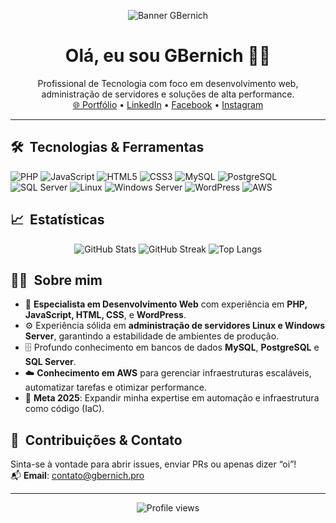 <p align="center">
  <img src="https://raw.githubusercontent.com/gbernichpro/gbernichpro/main/assets/banner.gif" alt="Banner GBernich">
</p>

<h1 align="center">Olá, eu sou <strong>GBernich</strong> 👨‍💻</h1>

<p align="center">
  Profissional de Tecnologia com foco em desenvolvimento web, administração de servidores e soluções de alta performance. </br> 
  <a href="https://gbernich.pro">🌐 Portfólio</a> •
  <a href="https://linkedin.com/in/gbernich">LinkedIn</a> •
  <a href="https://facebook.com/gbernich">Facebook</a> •
  <a href="https://instagram.com/gbernich">Instagram</a>
</p>

---

## 🛠️ &nbsp;Tecnologias & Ferramentas
<!-- Use badges para as tecnologias que você domina -->
![PHP](https://img.shields.io/badge/-PHP-777BB4?logo=php&logoColor=fff)
![JavaScript](https://img.shields.io/badge/-JavaScript-F7DF1E?logo=javascript&logoColor=000)
![HTML5](https://img.shields.io/badge/-HTML5-E34F26?logo=html5&logoColor=fff)
![CSS3](https://img.shields.io/badge/-CSS3-1572B6?logo=css3)
![MySQL](https://img.shields.io/badge/-MySQL-4479A1?logo=mysql&logoColor=fff)
![PostgreSQL](https://img.shields.io/badge/-PostgreSQL-4169E1?logo=postgresql&logoColor=fff)
![SQL Server](https://img.shields.io/badge/-SQL%20Server-CC2927?logo=microsoftsqlserver&logoColor=fff)
![Linux](https://img.shields.io/badge/-Linux-000000?logo=linux&logoColor=fff)
![Windows Server](https://img.shields.io/badge/-Windows%20Server-00A4EF?logo=microsoftwindows&logoColor=fff)
![WordPress](https://img.shields.io/badge/-WordPress-21759B?logo=wordpress&logoColor=fff)
![AWS](https://img.shields.io/badge/-AWS-FF9900?logo=amazonaws&logoColor=fff)

## 📈 &nbsp;Estatísticas
<p align="center">
  <img src="https://github-readme-stats.vercel.app/api?username=gbernichpro&show_icons=true&theme=github_dark&hide_border=true" alt="GitHub Stats">
  <img src="https://github-readme-streak-stats.herokuapp.com/?user=gbernichpro&theme=github-dark&hide_border=true" alt="GitHub Streak">
  <img src="https://github-readme-stats.vercel.app/api/top-langs/?username=gbernichpro&layout=compact&theme=github_dark&hide_border=true&langs_count=8" alt="Top Langs">
</p>

## 👨‍💻 &nbsp;Sobre mim
- 🚀 **Especialista em Desenvolvimento Web** com experiência em **PHP, JavaScript, HTML, CSS**, e **WordPress**.
- ⚙️ Experiência sólida em **administração de servidores Linux e Windows Server**, garantindo a estabilidade de ambientes de produção.
- 🗄️ Profundo conhecimento em bancos de dados **MySQL**, **PostgreSQL** e **SQL Server**.
- ☁️ **Conhecimento em AWS** para gerenciar infraestruturas escaláveis, automatizar tarefas e otimizar performance.
- 🎯 **Meta 2025**: Expandir minha expertise em automação e infraestrutura como código (IaC).

## 🤝 &nbsp;Contribuições & Contato
Sinta-se à vontade para abrir issues, enviar PRs ou apenas dizer “oi”!  
📬 **Email**: contato@gbernich.pro  

---

<p align="center">
  <img src="https://komarev.com/ghpvc/?username=gbernichpro&style=flat-square&color=blue" alt="Profile views" />
</p>


